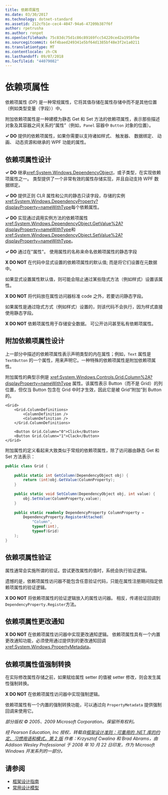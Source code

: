 ```yaml
---
title: 依赖项属性
ms.date: 03/30/2017
ms.technology: dotnet-standard
ms.assetid: 212cfb1e-cec4-4047-94a6-47209b387f6f
author: rpetrusha
ms.author: ronpet
ms.openlocfilehash: 75c83dc75d1c86c89169fcc54220ced2a195bfbe
ms.sourcegitcommit: 64f4baed249341e5bf64d1385bf48e3f2e1a0211
ms.translationtype: MT
ms.contentlocale: zh-CN
ms.lasthandoff: 09/07/2018
ms.locfileid: "44079082"
---
```

# <a name="dependency-properties"></a>依赖项属性
依赖项属性 (DP) 是一种常规属性，它将其值存储在属性存储中而不是其他位置（例如类型变量（字段））中。

附加依赖项属性是一种建模为静态 Get 和 Set 方法的依赖项属性，表示那些描述对象及其容器之间关系的“属性”（例如，`Panel` 容器中 `Button` 对象的位置）。
  
**✓ DO** 提供的依赖项属性，如果你需要以支持诸如样式、 触发器、 数据绑定、 动画、 动态资源和继承的 WPF 功能的属性。
  
## <a name="dependency-property-design"></a>依赖项属性设计 
**✓ DO** 继承<xref:System.Windows.DependencyObject>，或子类型，在实现依赖项属性之一。 类型提供了一个非常有效的属性存储实现，并且自动支持 WPF 数据绑定。 
  
**✓ DO** 提供正则 CLR 属性和公共的静态只读字段，存储的实例<xref:System.Windows.DependencyProperty?displayProperty=nameWithType>每个依赖属性。
  
**✓ DO** 实现通过调用实例方法的依赖项属性<xref:System.Windows.DependencyObject.GetValue%2A?displayProperty=nameWithType>和<xref:System.Windows.DependencyObject.SetValue%2A?displayProperty=nameWithType>。
  
**✓ DO** 通过在"属性"。 使用属性的名称来命名依赖项属性的静态字段 
  
**X DO NOT** 在代码中显式设置的依赖项属性的默认值; 而是将它们设置在元数据中。 
  
如果显式设置属性默认值，则可能会阻止通过某些隐式方法（例如样式）设置该属性。
  
**X DO NOT** 将代码放在属性访问器标准 code 之外，若要访问静态字段。
  
如果属性是通过隐式方式（例如样式）设置的，则该代码不会执行，因为样式直接使用静态字段。
  
**X DO NOT** 依赖项属性用于存储安全数据。 可公开访问甚至私有依赖项属性。
  
## <a name="attached-dependency-property-design"></a>附加依赖项属性设计 
上一部分中描述的依赖项属性表示声明类型的内在属性；例如，`Text` 属性是 `TextButton` 的一个属性，用来声明它。一种特殊的依赖项属性是附加依赖项属性。
  
附加属性的典型示例是 <xref:System.Windows.Controls.Grid.Column%2A?displayProperty=nameWithType> 属性。该属性表示 Button（而不是 Grid）的列位置，但仅当 Button 包含在 Grid 中时才生效，因此它是被 Grid“附加”到 Button 的。
  
```xaml
<Grid>  
    <Grid.ColumnDefinitions>  
        <ColumnDefinition />  
        <ColumnDefinition />  
    </Grid.ColumnDefinitions>  
  
    <Button Grid.Column="0">Click</Button>  
    <Button Grid.Column="1">Clack</Button>  
</Grid>  
```
  
附加属性的定义看起来大致类似于常规的依赖项属性，除了访问器由静态 Get 和 Set 方法表示：
  
```csharp
public class Grid {  
  
    public static int GetColumn(DependencyObject obj) {  
        return (int)obj.GetValue(ColumnProperty);  
    }  
  
    public static void SetColumn(DependencyObject obj, int value) {  
        obj.SetValue(ColumnProperty,value);  
    }  
  
    public static readonly DependencyProperty ColumnProperty =  
        DependencyProperty.RegisterAttached(  
            "Column",  
            typeof(int),  
            typeof(Grid)  
    );  
}  
```
  
## <a name="dependency-property-validation"></a>依赖项属性验证 
属性通常会实施所谓的验证。尝试更改属性的值时，系统会执行验证逻辑。
  
遗憾的是，依赖项属性访问器不能包含任意验证代码，只能在属性注册期间指定依赖项属性的验证逻辑。
  
**X DO NOT** 将依赖项属性的验证逻辑放入的属性访问器。 相反，传递验证回调到`DependencyProperty.Register`方法。 
  
## <a name="dependency-property-change-notifications"></a>依赖项属性更改通知 
**X DO NOT** 在依赖项属性访问器中实现更改通知逻辑。 依赖项属性具有一个内置更改通知功能，必须使用通过提供到的更改通知回调<xref:System.Windows.PropertyMetadata>。 
  
## <a name="dependency-property-value-coercion"></a>依赖项属性值强制转换 
在实际修改属性存储之前，如果赋给属性 setter 的值被 setter 修改，则会发生属性强制转换。
  
**X DO NOT** 在依赖项属性访问器中实现强制逻辑。 

依赖项属性有一个内置的强制转换功能，可以通过向 `PropertyMetadata` 提供强制回调来使用它。
  
*部分版权 © 2005、2009 Microsoft Corporation。保留所有权利。*

*经 Pearson Education, Inc 授权，转载自[框架设计准则：可重用的 .NET 库的约定、习惯用语和模式，第 2 版](https://www.informit.com/store/framework-design-guidelines-conventions-idioms-and-9780321545619) 作者：Krzysztof Cwalina 和 Brad Abrams，由 Addison Wesley Professional 于 2008 年 10 月 22 日印发，作为 Microsoft Windows 开发系列的一部分。*

## <a name="see-also"></a>请参阅

- [框架设计指南](../../../docs/standard/design-guidelines/index.md)  
- [常用设计模型](../../../docs/standard/design-guidelines/common-design-patterns.md)
